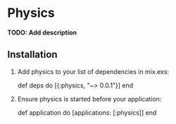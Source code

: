 # Physics

**TODO: Add description**

## Installation

  1. Add physics to your list of dependencies in mix.exs:

        def deps do
          [{:physics, "~> 0.0.1"}]
        end

  2. Ensure physics is started before your application:

        def application do
          [applications: [:physics]]
        end
